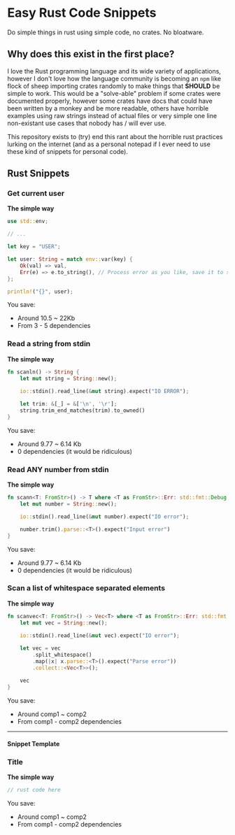 # Easy Rust Code Snippets

Do simple things in rust using simple code, no crates. No bloatware.

## Why does this exist in the first place?

I love the Rust programming language and its wide variety of applications, however I don't love how the language community is becoming an `npm` like flock of sheep importing crates randomly to make things that **SHOULD** be simple to work. This would be a "solve-able" problem if some crates were documented properly, however some crates have docs that could have been written by a monkey and be more readable, others have horrible examples using raw strings instead of actual files or very simple one line non-existant use cases that nobody has / will ever use. 

This repository exists to (try) end this rant about the horrible rust practices lurking on the internet (and as a personal notepad if I ever need to use these kind of snippets for personal code).

## Rust Snippets

### Get current user

**The simple way**
``` rust
use std::env;

// ...

let key = "USER";

let user: String = match env::var(key) {
    Ok(val) => val,
    Err(e) => e.to_string(), // Process error as you like, save it to string or panic!
};

println!("{}", user);
```

You save:
 - Around 10.5 ~ 22Kb
 - From 3 - 5 dependencies
 
### Read a string from stdin

**The simple way**
``` rust
fn scanln() -> String {
    let mut string = String::new();
    
    io::stdin().read_line(&mut string).expect("IO ERROR");

    let trim: &[_] = &['\n', '\r'];
    string.trim_end_matches(trim).to_owned()
}
```

You save:
 - Around 9.77 ~ 6.14 Kb
 - 0 dependencies (it would be ridiculous)

### Read ANY number from stdin

**The simple way**
``` rust
fn scann<T: FromStr>() -> T where <T as FromStr>::Err: std::fmt::Debug {
    let mut number = String::new();

    io::stdin().read_line(&mut number).expect("IO error");

    number.trim().parse::<T>().expect("Input error")
}
```

You save:
 - Around 9.77 ~ 6.14 Kb
 - 0 dependencies (it would be ridiculous)
 
### Scan a list of whitespace separated elements

**The simple way**
``` rust
fn scanvec<T: FromStr>() -> Vec<T> where <T as FromStr>::Err: std::fmt::Debug {
    let mut vec = String::new();
    
    io::stdin().read_line(&mut vec).expect("IO error");

    let vec = vec
        .split_whitespace()
        .map(|x| x.parse::<T>().expect("Parse error"))
        .collect::<Vec<T>>();

    vec
}
```

You save:
 - Around comp1 ~ comp2
 - From comp1 - comp2 dependencies

---

#### Snippet Template 
### Title

**The simple way**
``` rust
// rust code here
```

You save:
 - Around comp1 ~ comp2
 - From comp1 - comp2 dependencies
